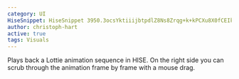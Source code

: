 ```yaml
---
category: UI
HiseSnippet: HiseSnippet 3950.3ocsYktiiijbtpdlZ8Ns8Zrqg+k+kPCXu8X0fCEIknjML7JQIJRJQJdHJQx+rf2222zXdr76feb7afcRop5t5c5YWiFdXU.EyHhLhuLxHRlQT7Eol1kkoEO732ctOy9gG+adRpOoxivS2O4A5sO73e6Sr5kU1EStSZSeldYos0CO932rejvie229vsm+6+8M5Q5Il1ehzCObI02z9nere0mnx+GN3GEQpaYe1O9URi8GnMSSHRiRqA34adB9gLcyPcWaN8QwdySO73uZmkeUZgTkdkc4CO9saRs5k7RaStK+E+ReiH6wAydPBnn6jISirFQ7H0GH77ir3eYcW9.PK7exK7M28B+8Ow5a4+Q5exa7auwXxmlwq8GO9lOGdeymAuYuFdvuBdeAH83qfz2dGR+tmjLK7yp9DmQ77W+DcBXywQG31eMTtK6Cu4+7u6IhTfDIUPw5g1jEfAebFueAL7Glf.C+8+qu8suHVocEksuqW06elAXOorZRidwjrI+aSdQLcKKd8D6n2+ta+4ceXBPUixmMpg2+tVeqJO.UT3WQz6lhe2Gs4O7CSN64WNIJU2pbh9jioUU91SzS7i0q7SSf.rsmTVU3m3NweThr6qdaqILRm3l33GYOpkJO8pIs5kSLSiyJtKPqekGfg8KZcqcyjaXE50qonaLWCrHXw8NDLzYPImWbXIwE94CyEgRTEZJcn4wIC4TbLMBlIieBlJSC11Dk77Tmb9oPmft3tsqiRpxmFRPF7v1nTAc9.Tvll5ASL4JdyZSAK1ywzqn5WxHTmKOcnVAowEKRZgFbtVXIR87y3LtI6J7RcQ20SxgEHQri6vQFdJ5tsLzZZImUuFPpcM2U6bMoRWjuaDeMOoqXfD4wc6oEFnvTRfOaDAolJ3BdueS.Ici14HTmfTTGW58Do7ZCENq2sOcKGKmZxZoVgtfczhm4HYX2seuQiquKWQKN0Fe8T206kZwVukBvcAP0EMs74A9FG21Ofp.fDCG6IiiCsB6V3mhR0RSjxFwfvSKaeIZ.xip.aaDkP3AhndOZtSZd3NaoXXOkHKJP0JazYzMbrkyWffR4rFGXekqjWnlILe5xqobD6OoDCWbrUfffp8RBeu2lg8mrJprWkh2WGjmaks+5hzzPIb8vd7MKikOfbblVdi80TS0SgWPyYNszPubpQnVtHYGlLlbHJO158NNoaD.F0LhnHhRRo.ZcNzFGn0Pc9.uP151sgzWx362RtRTNpm7Jqa1J8tJu7HI1rJaW5pVmZMCD3p4yp0tZpQElctdgsGcn6LRX41XorgM8KpPthyF3NeFOYmJrbtkKNFm+x7FYQYTKx4UmDP3ytHcHTzae8htEUKLHTo.+BmwLKoRI.97lqDkFGw3lhNSoVwkh6Hemq21CJXALRgSGPxpWhnO6RPy.XSbSCCbaqXz4vVdxLYlUkDjrrjP0wdYY7SONLuUNWcCrrG8Y3tLIEkiCzxzA6ov2cwY80zlCagbnurUvuifs2pzoiMJSVng3.a5Ns3roKsmdJDeIu4BZ7qpKWbc4AR4Eg3SyzzQSOWhZodrKfMLq5BUsUz7bKO045Df34HdeRT5kmy4Zm2ld.KgobFLLbFdOR4BlvjtXl1gUrSost1IkWqraVtUYVWEvz7vzSysawliDIMEKLlAQdZLpYHhIhYbzwptkxjHxatNNF7CVZFx49K8g0qr62I03T3jUHgKuiEBBhQiBxaanqWXxg3gztETLJTBoXIMJJT9aTUfn3cVSBjbyVHHZHnitVzWrUVvCUQKcAQkOaeFK8Ii9gCzRyjSWnWseaaRpBqMZq7TqA5dof8ooX81mNWsklY2oKkqzhEOLHh20VXYHvIh2dRdoZcpQ7VORaER0xCEGVqs.8v.FI+Yb9qv3a7SRWSPoyMiQbEajuRDuJ7IXSGpfMosnFF1sDG5RRDUYiaL1fp6TkaZv2TCwbj8vPHS.hEDEky4HNiHmc7oaPuXcgeXiQR+VPFsnyEgjopNyuDih3LmWNjDlfK7Jc5Tw48bDAk7DCoP606Vl.bgkMtDQZIEzBWsurXtKYIS0fHMIYjomMSHIC14smPC.wt6tFs27vbB4n06g1wOK53AgcnkHQaOtBUjQiDhT1M2XcSoMyQRYxD4TF0EQl3APPaCrvUEnmtgcyks3GE1ZQB6ewdYKzBUGmNJm8gKOradmHMUgicY09NYtKZXgYyplWeTcPbie2ZOXwf4wvUSY5ra4ZYjNWEKeLSJ4pFY0lp7qPUDgzw53B3dzD7ChErX6O3ntYAaAWqlxv5yK1fyuPgIQsPGMeFje+rEyVJwgqmrG8.4fjly0hlphslGNfcA0I9vxKmixUbgIqH0kx1JOUi0m1NQNXwfleakq3wduvzkBDWX0ZCRwNaeXQ5UzdTTFkb2fMd6VwGVMu0GqVR.NYuzptTbBMtEBMJgA4rsyHgNMChvrCliHd9FsoL6BMNadPNCyqhOixN4noacUSwhFDFCjNFpkEzKmtyiFJhX01077XMzn6czcBS2j6GBMbxBRtr1wbuDqSylkEIRdtkcI6b2o4WV1ultT9jwPiSqWvrsAfOHfSRGLkbEIlp1wbRplkn7dq6LTjTSC72RjT2twoTFImMFisDb3rF4vtjUBRPhrqf8Rz3jPFt.9LU6ghgZvWU1jkaGOkAZq1Two0QHVyBlBe.OSFSp8fYj84fcPRWMCTJBR5g1EJHnVprVUKsKBQLhv0TYJlyLYiosxXlGOEhnjDN8BjmAT5Z0cFqN6U3RGbd24g1SVpsHXGsRhtv0I1y4OGgfy4P4T15Lk7SpaIgLJR.aDVwKXUTy7riEy71fAO6RFBR6IS3sB8V4C0KBTLgiJ0DHmVkufF6PhxxP5F0cwpBY5om53B2bwWqdaieu.adfAIeFLSiSu6TlV2J8KWRSlkUMXhyIv0jjQXaTUbzBeELJa6p0zT0Wn2.MumJf1ZGoe9A0461WiKP0i3uEixLnWDqWnbpcyIw05GPraUlcYGBHCsgxgwiWGGcKANHakzsDkExZdayQFwiGyY0XfOaKKmMDIrHeUaAwUcQHVQii04mnV.osdkB50chqazJOzSvnsTjFCS7ptoaSdV54YzYU0ap0.WtgdtvtV0tpSPbpAlFrm4HxbiByiXqIVLOu0NvpzrVmm2tUkJavpXe6toFmFBEJxIvVbYshJ3Cq6E7WK.0.xhP2hnZVYwGyh6qYmtJyTgxKTzgjY8xNUpHwhqA8rhtK8ByXquV5xaus4.u9x.640KgybcvWSvUaCt6j+Yq8zLCcW4gbZBhO0LeVUiPgM9rzJ0A9YDxZWcCCV6xgXhJPavu0.Oz+7U9FtdKrSKKxfKOkpJJOScwR9NSQRSiZwnxXRnDyArvJzyErosLrau34UW5Ic3hl1AIFQVMEpr8PZLFCgEcPDPhhKzCbRkQkaLPBjbIQZnrW3XRKSY2LDrY9FZbYMtU8LqmpKIbDuuueN5d80BIQfPoqA1Kw34MD0EjzXN1p.6xoSWstV1VsCeHg4jaBjv0SWzNBt941ybCHvaR6qlummU9xwbpMR7sVX0jMsYpR3ZKa2tJHgK0vABJlurO1jfmT3LK5tqjT9EL6zrJujCR1soymuSuQZk7PnTWoMZVFgVFk65AFkziF4wT6PwzaiAWwrSHIYGEx9ntr0XjjKkGLJwOaocLVJDlpmeEVcENg09yH7h6E8UUw0SaaWZykauUtPY8NMEzLj8MT8EtYz16OPOSxvyFqXwhL3vDvdV3riWWlwXldo+nWRZo8rMCjy2KppWVXrZsQSHbreeVXXQrVfNpn3diklGHOKWLaiC4ph1jBRMlJ8fC9YDjWbv1wfSTTG3R6sHz8nTj.xAFSfBqmsOGhPwun630KCN78grv015d4gjR6UCaHv2fBNg3vkp4PHUt5fCo1EaawWmf6BuDAyPyzYNzp9rEzw9a2z3H2yy1SBtaMDEJTwlAFcLkJq0ySl1GackUTKKu0RSzJg.0m4rp6loFslR7XL4xfawdp0dd1LdiR6s0H6SDFLOA8t2duxp0uTvz6+T4LOWe0U6eeTzj5R6I9USpRAEHkTUjFcqvnOVm0jrH8dCPw1PupxnTi.ayJPUQYPtuxDa0qze+yJ+nc0uubhUJnvrR+3rHaP4ToYfZu9jlc7KJqtixwp8KHzihFsz6cpSLuA4u+s+GucB3Anu5xwB8hSspiRGAaagd1D8hz5Dqa.dT62jcDeI1cUjE5w1.H996fExrtn.Tc5cxSmL66m7O975.JoN9F4R.zGUQEnvyOy2ci66+nVAKwe7i9Pfw.qp6tuF6hpanwYTrBPo9f2RimPMLJf9jX+nH+RafjVS7GK0tQOZhSZws4TM5C9WF8GU5E28Hue7NuPvS9gWP5M8JBz6n4GsOWZ6jnat5wZ3+S15Jr0MusyNRNNErS+gwQuqzrn13c.p.2mq2mOoOqB3rY+7k0O6U00O6KVX+ruXk8uPt6iB9Lo+LQpR12cqYiFdbIbekAVh2VUSrJzcK+nlAgQosuDLUBLy6Hh7Au8gITofcnI+SS1Bj2EDO8tatw6yicTS+zPP6FvZ+k3Pem6igFM32eizcFOGjdOixTOxrNZbyeDyIoEw5i65V2f4jrzR+QM+w4M5nAwA0iAq20d+je3dLn6Ga3B.nuxNIfc8V6IkO6VdUJ0X7wGk7mIN9tw9m+IQ+OaiebL39k0OvGykVYe5dt3281e7sS9SY437E4Qb+zjHPT7Wh8836+LS78.bYXW7g69lOJ3CO9sedmzd5muSZutQel2ihekfoIzI9UmxrS94Z+2COG5CdSld7vsw1u8LMfbYfrc+QH73V6FeS66Mi66dZqcYXUZ1CO9Fhz3rzjQM73eU0Mt+lWZU2Xj7C9V.FOc+8NvR4wwdc1+xK2Rm.J7W8gGu2Ez6YRiT9udtGpedn9CO9O7zOWn93h4uLX902AyrQz7I69KEh9ocx729D63I75UediUG6l7yL.wHeV2LG6XYBHip+0ca9+2515+Wg3u6Id+JSuuLFeyW.ifHoeIv3y8n927zNGGPt8m.329DoxuLMj9Awz5Jv1IqdUg+XPLWcrTZcgoMv5IffowbzGeyX1z8wvuDMIYmXcav+C34YlyFG+3yLm8ByGh0MKR+iOeAkwtf+quQAfoja+C.9tmXGGOY1C2Ns3094XeK++no4mqpexDQ9ZmH5W6Dw9Zm37u1It3qch3esSb4e4IN9+LYccU58OPADfke2siZe7wcI5fHvaQqO7+BT0AQkF
author: christoph-hart
active: true
tags: Visuals
---
```

Plays back a Lottie animation sequence in HISE. On the right side you can scrub through the animation frame by frame with a mouse drag.

